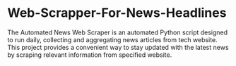 # Web-Scrapper-For-News-Headlines
The Automated News Web Scraper is an automated Python script designed to run daily, collecting and aggregating news articles from tech website. This project provides a convenient way to stay updated with the latest news by scraping relevant information from specified website.
